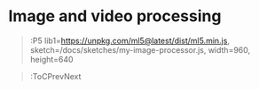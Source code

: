 # Image and video processing

> :P5 lib1=https://unpkg.com/ml5@latest/dist/ml5.min.js, sketch=/docs/sketches/my-image-processor.js, width=960, height=640

> :ToCPrevNext